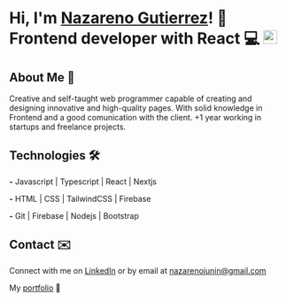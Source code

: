 # Hi, I'm <a href="https://www.linkedin.com/in/nazarenogutierrez1">Nazareno Gutierrez<a/>! 👋 </br> <b>Frontend developer with React 💻</b> <img src="https://svgl.app/library/react_dark.svg" alt="materialize" width="25" height="25"/>

## About Me 🚀
Creative and self-taught web programmer capable of creating and designing innovative and high-quality pages. 
With solid knowledge in Frontend and a good comunication with the client. 
+1 year working in startups and freelance projects.

## Technologies 🛠️
<b>-</b> Javascript | Typescript | React | Nextjs

<b>-</b> HTML | CSS | TailwindCSS | Firebase

<b>-</b> Git | Firebase | Nodejs | Bootstrap

## Contact ✉️
Connect with me on [LinkedIn](https://www.linkedin.com/in/nazarenogutierrez1) or by email at nazarenojunin@gmail.com

My [portfolio](https://nazagutierrez.github.io/portfolio/) 💼
